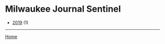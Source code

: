 # Milwaukee Journal Sentinel

  * [2019](./milwaukee-journal-sentinel-2019.md/) (1)

----

[Home](../)
